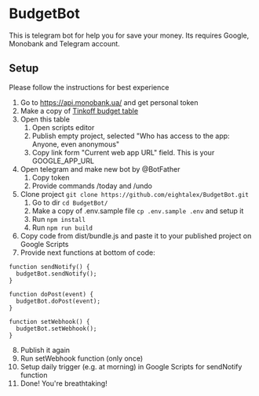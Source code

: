 # BudgetBot

This is telegram bot for help you for save your money. Its requires Google, Monobank and Telegram account.

## Setup

Please follow the instructions for best experience

1. Go to <https://api.monobank.ua/> and get personal token
2. Make a copy of [Tinkoff budget table](https://docs.google.com/spreadsheets/d/1wfJUDVO6tYi0ZvsJtg8CIH2WPOS-0v42NIqOq-yir7Q/copy)
3. Open this table
    1. Open scripts editor
    2. Publish empty project, selected "Who has access to the app: Anyone, even anonymous"
    3. Copy link form "Current web app URL" field. This is your GOOGLE_APP_URL
4. Open telegram and make new bot by @BotFather
    1. Copy token
    2. Provide commands /today and /undo
5. Clone project `git clone https://github.com/eightalex/BudgetBot.git`
    1. Go to dir `cd BudgetBot/`
    2. Make a copy of .env.sample file `cp .env.sample .env` and setup it
    3. Run `npm install`
    4. Run `npm run build`
6. Copy code from dist/bundle.js and paste it to your published project on Google Scripts
7. Provide next functions at bottom of code:
```
function sendNotify() {
  budgetBot.sendNotify();
}

function doPost(event) {
  budgetBot.doPost(event);
}

function setWebhook() {
  budgetBot.setWebhook();
}
```
8. Publish it again
9. Run setWebhook function (only once)
10. Setup daily trigger (e.g. at morning) in Google Scripts for sendNotify function
11. Done! You're breathtaking!
